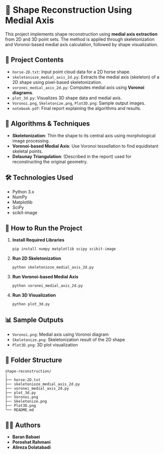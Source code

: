 # 🧩 Shape Reconstruction Using Medial Axis

This project implements shape reconstruction using **medial axis extraction** from 2D and 3D point sets. The method is applied through skeletonization and Voronoi-based medial axis calculation, followed by shape visualization.

## 📁 Project Contents

- `horse-2D.txt`: Input point cloud data for a 2D horse shape.
- `skeletonioze_medial_axis_2d.py`: Extracts the medial axis (skeleton) of a 2D shape using pixel-based skeletonization.
- `voronei_medial_axis_2d.py`: Computes medial axis using **Voronoi diagrams**.
- `plot_3d.py`: Visualizes 3D shape data and medial axis.
- `Voronoi.png`, `Skeletonize.png`, `Plot3D.png`: Sample output images.
- `notebook.pdf`: Final report explaining the algorithms and results.

## 🧠 Algorithms & Techniques

- **Skeletonization**: Thin the shape to its central axis using morphological image processing.
- **Voronoi-based Medial Axis**: Use Voronoi tessellation to find equidistant skeletal points.
- **Delaunay Triangulation**: (Described in the report) used for reconstructing the original geometry.

## 🛠️ Technologies Used

- Python 3.x
- NumPy
- Matplotlib
- SciPy
- scikit-image

## 🚀 How to Run the Project

1. **Install Required Libraries**

   ```bash
   pip install numpy matplotlib scipy scikit-image
   ```

2. **Run 2D Skeletonization**

   ```bash
   python skeletonioze_medial_axis_2d.py
   ```

3. **Run Voronoi-based Medial Axis**

   ```bash
   python voronei_medial_axis_2d.py
   ```

4. **Run 3D Visualization**

   ```bash
   python plot_3d.py
   ```

## 📊 Sample Outputs

- `Voronoi.png`: Medial axis using Voronoi diagram
- `Skeletonize.png`: Skeletonization result of the 2D shape
- `Plot3D.png`: 3D plot visualization

## 📂 Folder Structure

```
shape-reconstruction/
│
├── horse-2D.txt
├── skeletonioze_medial_axis_2d.py
├── voronei_medial_axis_2d.py
├── plot_3d.py
├── Voronoi.png
├── Skeletonize.png
├── Plot3D.png
└── README.md
```

## 👩‍💻 Authors

- **Baran Babaei**
- **Poroshat Rahmani**
- **Alireza Dolatabadi**

